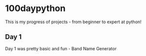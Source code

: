 # 100daypython
This is my progress of projects - from beginner to expert at python! 

## Day 1 
Day 1 was pretty basic and fun - Band Name Generator 
